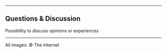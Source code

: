 <img src="http://www.reachingcampus.com/wp-content/uploads/2013/05/thats-all-folks-7172-1280x800.jpg" alt=""/>


---

## Questions & Discussion

<aside data-markdown class="notes">
Possibility to discuss opinions or experiences
</aside>

---

All images: &copy; The Internet

